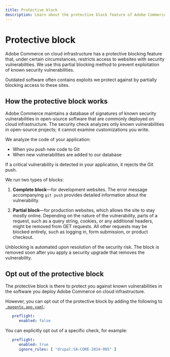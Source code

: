 ```yaml
---
title: Protective block
description: Learn about the protective block feature of Adobe Commerce on cloud infrastructure and how it works to protect your site against known security vulnerabilities.
---
```


# Protective block

Adobe Commerce on cloud infrastructure has a protective blocking feature that, under certain circumstances, restricts access to websites with security vulnerabilities. We use this partial blocking method to prevent exploitation of known security vulnerabilities.

Outdated software often contains exploits we protect against by partially blocking access to these sites.

## How the protective block works

Adobe Commerce maintains a database of signatures of known security vulnerabilities in open-source software that are commonly deployed on cloud infrastructure. The security check analyzes only known vulnerabilities in open-source projects; it cannot examine customizations you write.

We analyze the code of your application:

-  When you push new code to Git
-  When new vulnerabilities are added to our database

If a critical vulnerability is detected in your application, it rejects the Git push.

We run two types of blocks:

1. **Complete block**—for development websites. The error message accompanying `git push` provides detailed information about the vulnerability.

1. **Partial block**—for production websites, which allows the site to stay mostly online. Depending on the nature of the vulnerability, parts of a request, such as a query string, cookies, or any additional headers, might be removed from GET requests. All other requests may be blocked entirely, such as logging in, form submission, or product checkout.

Unblocking is automated upon resolution of the security risk. The block is removed soon after you apply a security upgrade that removes the vulnerability.

## Opt out of the protective block

The protective block is there to protect you against known vulnerabilities in the software you deploy Adobe Commerce on cloud infrastructure.

However, you can opt out of the protective block by adding the following to [`.magento.app.yaml`](../application/configure-app-yaml.md):

```yaml
   preflight:
      enabled: false
```

You can explicitly opt out of a specific check, for example:

```yaml
   preflight:
      enabled: true
      ignore_rules: [ "drupal:SA-CORE-2014-005" ]
```
